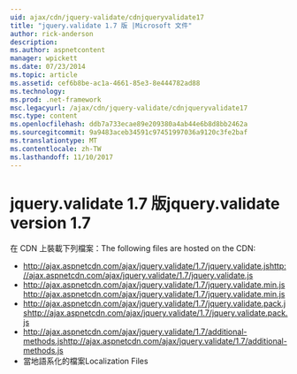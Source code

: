 ```yaml
---
uid: ajax/cdn/jquery-validate/cdnjqueryvalidate17
title: "jquery.validate 1.7 版 |Microsoft 文件"
author: rick-anderson
description: 
ms.author: aspnetcontent
manager: wpickett
ms.date: 07/23/2014
ms.topic: article
ms.assetid: cef6b8be-ac1a-4661-85e3-8e444782ad88
ms.technology: 
ms.prod: .net-framework
msc.legacyurl: /ajax/cdn/jquery-validate/cdnjqueryvalidate17
msc.type: content
ms.openlocfilehash: ddb7a733ecae89e209380a4ab44e6b8d8bb2462a
ms.sourcegitcommit: 9a9483aceb34591c97451997036a9120c3fe2baf
ms.translationtype: MT
ms.contentlocale: zh-TW
ms.lasthandoff: 11/10/2017
---
```

<a name="jqueryvalidate-version-17"></a><span data-ttu-id="04744-102">jquery.validate 1.7 版</span><span class="sxs-lookup"><span data-stu-id="04744-102">jquery.validate version 1.7</span></span>
====================
<span data-ttu-id="04744-103">在 CDN 上裝載下列檔案：</span><span class="sxs-lookup"><span data-stu-id="04744-103">The following files are hosted on the CDN:</span></span>

- <span data-ttu-id="04744-104">http://ajax.aspnetcdn.com/ajax/jquery.validate/1.7/jquery.validate.js</span><span class="sxs-lookup"><span data-stu-id="04744-104">http://ajax.aspnetcdn.com/ajax/jquery.validate/1.7/jquery.validate.js</span></span>
- <span data-ttu-id="04744-105">http://ajax.aspnetcdn.com/ajax/jquery.validate/1.7/jquery.validate.min.js</span><span class="sxs-lookup"><span data-stu-id="04744-105">http://ajax.aspnetcdn.com/ajax/jquery.validate/1.7/jquery.validate.min.js</span></span>
- <span data-ttu-id="04744-106">http://ajax.aspnetcdn.com/ajax/jquery.validate/1.7/jquery.validate.pack.js</span><span class="sxs-lookup"><span data-stu-id="04744-106">http://ajax.aspnetcdn.com/ajax/jquery.validate/1.7/jquery.validate.pack.js</span></span>
- <span data-ttu-id="04744-107">http://ajax.aspnetcdn.com/ajax/jquery.validate/1.7/additional-methods.js</span><span class="sxs-lookup"><span data-stu-id="04744-107">http://ajax.aspnetcdn.com/ajax/jquery.validate/1.7/additional-methods.js</span></span>
- <span data-ttu-id="04744-108">當地語系化的檔案</span><span class="sxs-lookup"><span data-stu-id="04744-108">Localization Files</span></span>
